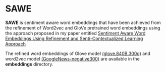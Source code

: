 # SAWE
**SAWE** is sentiment aware word embeddings that have been achieved from the refinement of Word2vec and GloVe pretrained word embeddings using the approach proposed in my paper entitled [Sentiment Aware Word Embeddings Using Refinement and Senti-Contextualized Learning Approach]()

The refined word embeddings of Glove model [(glove.840B.300d)](http://nlp.stanford.edu/data/glove.840B.300d.zip) and word2vec model [(GoogleNews-negative300)](https://code.google.com/archive/p/word2vec/) are available in the **embeddings** directory.
